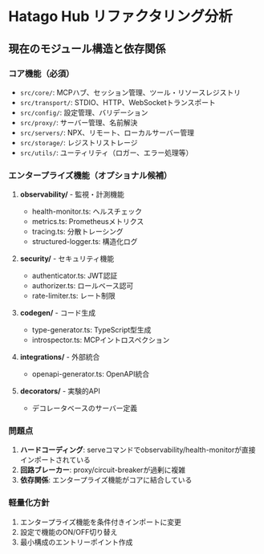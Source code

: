 # Hatago Hub リファクタリング分析

## 現在のモジュール構造と依存関係

### コア機能（必須）
- `src/core/`: MCPハブ、セッション管理、ツール・リソースレジストリ
- `src/transport/`: STDIO、HTTP、WebSocketトランスポート
- `src/config/`: 設定管理、バリデーション
- `src/proxy/`: サーバー管理、名前解決
- `src/servers/`: NPX、リモート、ローカルサーバー管理
- `src/storage/`: レジストリストレージ
- `src/utils/`: ユーティリティ（ロガー、エラー処理等）

### エンタープライズ機能（オプショナル候補）
1. **observability/** - 監視・計測機能
   - health-monitor.ts: ヘルスチェック
   - metrics.ts: Prometheusメトリクス
   - tracing.ts: 分散トレーシング
   - structured-logger.ts: 構造化ログ

2. **security/** - セキュリティ機能
   - authenticator.ts: JWT認証
   - authorizer.ts: ロールベース認可
   - rate-limiter.ts: レート制限

3. **codegen/** - コード生成
   - type-generator.ts: TypeScript型生成
   - introspector.ts: MCPイントロスペクション

4. **integrations/** - 外部統合
   - openapi-generator.ts: OpenAPI統合

5. **decorators/** - 実験的API
   - デコレータベースのサーバー定義

### 問題点
1. **ハードコーディング**: serveコマンドでobservability/health-monitorが直接インポートされている
2. **回路ブレーカー**: proxy/circuit-breakerが過剰に複雑
3. **依存関係**: エンタープライズ機能がコアに結合している

### 軽量化方針
1. エンタープライズ機能を条件付きインポートに変更
2. 設定で機能のON/OFF切り替え
3. 最小構成のエントリーポイント作成